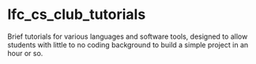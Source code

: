 # lfc_cs_club_tutorials
Brief tutorials for various languages and software tools, designed to allow students with little to no coding background to build a simple project in an hour or so.
